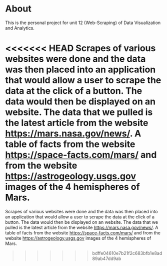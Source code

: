 # About

This is the personal project for unit 12 (Web-Scraping) of Data Visualization and Analytics.

<<<<<<< HEAD
Scrapes of various websites were done and the data was then placed into an application that would allow a user to scrape the data at the click of a button. The data would then be displayed on an website. The data that we pulled is the latest article from the website https://mars.nasa.gov/news/. A table of facts from the website https://space-facts.com/mars/ and from the website https://astrogeology.usgs.gov images of the 4 hemispheres of Mars.
=======
Scrapes of various websites were done and the data was then placed into an application that would allow a user to scrape the data at the click of a button. The data would then be displayed on an website. The data that we pulled is the latest article from the website https://mars.nasa.gov/news/. A table of facts from the website https://space-facts.com/mars/ and from the website https://astrogeology.usgs.gov images of the 4 hemispheres of Mars.

>>>>>>> bdffe04610e7b21f2c683bfb1e8ad89ab47dd9ab
